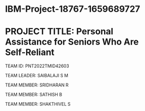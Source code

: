 **<h1>IBM-Project-18767-1659689727</h1>**

**<h1>PROJECT TITLE: Personal Assistance for Seniors Who Are Self-Reliant</h1>**

TEAM ID: PNT2022TMID42603

TEAM LEADER: SAIBALAJI S M

TEAM MEMBER: SRIDHARAN R

TEAM MEMBER: SATHISH B

TEAM MEMBER: SHAKTHIVEL S
